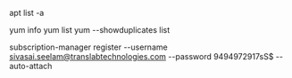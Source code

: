apt list -a <package name>

yum info <package name>
yum list <package name>
yum --showduplicates list <package name>


subscription-manager register --username sivasai.seelam@translabtechnologies.com --password 9494972917sS$ --auto-attach
